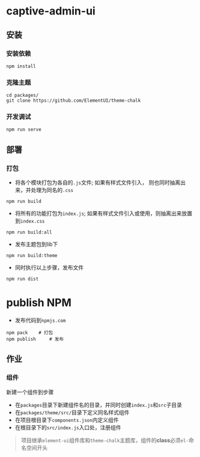 # captive-admin-ui

## 安装
### 安装依赖
```
npm install
```

### 克隆主题
```
cd packages/
git clone https://github.com/ElementUI/theme-chalk 
```

### 开发调试
```
npm run serve
```


## 部署

### 打包
- 将各个模块打包为各自的`.js`文件; 如果有样式文件引入， 则也同时抽离出来，并处理为同名的`.css`
```
npm run build
```
- 将所有的功能打包为`index.js`; 如果有样式文件引入或使用，则抽离出来放置到`index.css`
```
npm run build:all
```

- 发布主题包到lib下
```
npm run build:theme
```

- 同时执行以上步骤，发布文件
```
npm run dist
```

# publish NPM
- 发布代码到`npmjs.com`
```
npm pack    # 打包
npm publish     # 发布
```

## 作业

### 组件
新建一个组件到步骤
- 在`packages`目录下新建组件名的目录，并同时创建`index.js`和`src`子目录
- 在`packages/theme/src/`目录下定义同名样式组件
- 在项目根目录下`components.json`内定义组件
- 在根目录下的`src/index.js`入口处，注册组件

> 项目继承`element-ui`组件库和`theme-chalk`主题库，组件的**class**必须`el-`命名空间开头
